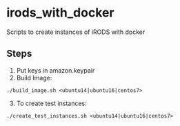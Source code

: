 # irods_with_docker
Scripts to create instances of iRODS with docker

## Steps

1.  Put keys in amazon.keypair
2.  Build Image: 
```
./build_image.sh <ubuntu14|ubuntu16|centos7>
```

3.  To create test instances:  
```
./create_test_instances.sh <ubuntu14|ubuntu16|centos7>
```
